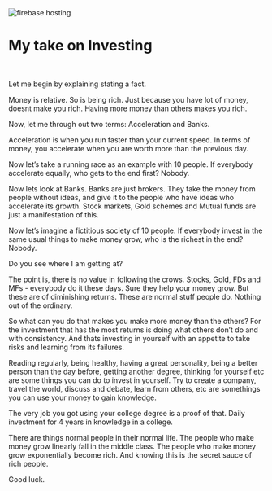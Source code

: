 <img src="https://firebasestorage.googleapis.com/v0/b/zaxisapp.appspot.com/o/blog%2Fundraw_investing_7u74.svg?alt=media&token=67dc4323-dbff-4b94-a5f0-9316a2ff43b0" title="firebase hosting" class="post-first-image" />

# My take on Investing

&nbsp;

Let me begin by explaining stating a fact.

Money is relative. So is being rich. Just because you have lot of money, doesnt make you rich. Having more money than others makes you rich.

Now, let me through out two terms: Acceleration and Banks.

Acceleration is when you run faster than your current speed. In terms of money, you accelerate when you are worth more than the previous day.

Now let’s take a running race as an example with 10 people. If everybody accelerate equally, who gets to the end first? Nobody.

Now lets look at Banks. Banks are just brokers. They take the money from people without ideas, and give it to the people who have ideas who accelerate its growth. Stock markets, Gold schemes and Mutual funds are just a manifestation of this.

Now let’s imagine a fictitious society of 10 people. If everybody invest in the same usual things to make money grow, who is the richest in the end? Nobody.

Do you see where I am getting at?

The point is, there is no value in following the crows. Stocks, Gold, FDs and MFs - everybody do it these days. Sure they help your money grow. But these are of diminishing returns. These are normal stuff people do. Nothing out of the ordinary.

So what can you do that makes you make more money than the others? For the investment that has the most returns is doing what others don’t do and with consistency. And thats investing in yourself with an appetite to take risks and learning from its failures.

Reading regularly, being healthy, having a great personality, being a better person than the day before, getting another degree, thinking for yourself etc are some things you can do to invest in yourself. Try to create a company, travel the world, discuss and debate, learn from others, etc are somethings you can use your money to gain knowledge.

The very job you got using your college degree is a proof of that. Daily investment for 4 years in knowledge in a college.

There are things normal people in their normal life. The people who make money grow linearly fall in the middle class. The people who make money grow exponentially become rich. And knowing this is the secret sauce of rich people.


Good luck.
